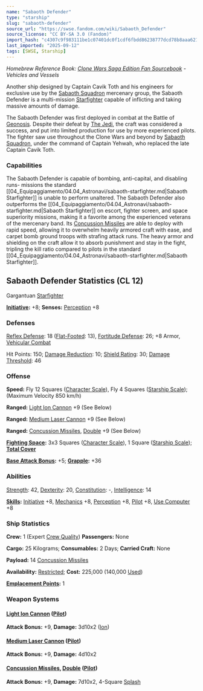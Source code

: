 ```yaml
---
name: "Sabaoth Defender"
type: "starship"
slug: "sabaoth-defender"
source_url: "https://swse.fandom.com/wiki/Sabaoth_Defender"
source_license: "CC BY-SA 3.0 (Fandom)"
import_hash: "c4307c9f983111be1c07401dc0f1cdf6fbdd86238777dcd78b8aaa62132c453e"
last_imported: "2025-09-12"
tags: [SWSE, Starship]
---
```

*Homebrew Reference Book: [Clone Wars Saga Edition Fan Sourcebook](https://swse.fandom.com/wiki/Clone_Wars_Saga_Edition_Fan_Sourcebook) - Vehicles and Vessels*

Another ship designed by Captain Cavik Toth and his engineers for exclusive use by the [Sabaoth Squadron](https://swse.fandom.com/wiki/Sabaoth_Squadron) mercenary group, the Sabaoth Defender is a multi-mission [Starfighter](https://swse.fandom.com/wiki/Starfighter) capable of inflicting and taking massive amounts of damage.

The Sabaoth Defender was first deployed in combat at the Battle of [Geonosis](https://swse.fandom.com/wiki/Geonosis). Despite their defeat by [The Jedi](https://swse.fandom.com/wiki/The_Jedi), the craft was considered a success, and put into limited production for use by more experienced pilots. The fighter saw use throughout the Clone Wars and beyond by [Sabaoth Squadron](https://swse.fandom.com/wiki/Sabaoth_Squadron), under the command of Captain Yehwah, who replaced the late Captain Cavik Toth.
### Capabilities
The Sabaoth Defender is capable of bombing, anti-capital, and disabling runs- missions the standard [[04_Equipaggiamento/04.04_Astronavi/sabaoth-starfighter.md|Sabaoth Starfighter]] is unable to perform unaltered. The Sabaoth Defender also outperforms the [[04_Equipaggiamento/04.04_Astronavi/sabaoth-starfighter.md|Sabaoth Starfighter]] on escort, fighter screen, and space superiority missions, making it a favorite among the experienced veterans of the mercenary band. Its [Concussion Missiles](https://swse.fandom.com/wiki/Concussion_Missiles) are able to deploy with rapid speed, allowing it to overwhelm heavily armored craft with ease, and carpet bomb ground troops with strafing attack runs. The heavy armor and shielding on the craft allow it to absorb punishment and stay in the fight, tripling the kill ratio compared to pilots in the standard [[04_Equipaggiamento/04.04_Astronavi/sabaoth-starfighter.md|Sabaoth Starfighter]].
## Sabaoth Defender Statistics (CL 12)
Gargantuan [Starfighter](https://swse.fandom.com/wiki/Starfighter)

**[Initiative](https://swse.fandom.com/wiki/Initiative):** +8; **Senses:** [Perception](https://swse.fandom.com/wiki/Perception) +8
### Defenses
[Reflex Defense](https://swse.fandom.com/wiki/Reflex_Defense_(Vehicles)): 18 ([Flat-Footed](https://swse.fandom.com/wiki/Flat-Footed): 13), [Fortitude Defense](https://swse.fandom.com/wiki/Fortitude_Defense_(Vehicles)): 26; +8 Armor, [Vehicular Combat](https://swse.fandom.com/wiki/Vehicular_Combat)

Hit Points: 150; [Damage Reduction](https://swse.fandom.com/wiki/Damage_Reduction): 10; [Shield Rating](https://swse.fandom.com/wiki/Shield_Rating): 30; [Damage Threshold](https://swse.fandom.com/wiki/Damage_Threshold_(Vehicles)): 46
### Offense
**Speed:** Fly 12 Squares ([Character Scale](https://swse.fandom.com/wiki/Character_Scale)), Fly 4 Squares ([Starship Scale](https://swse.fandom.com/wiki/Starship_Scale)); (Maximum Velocity 850 km/h)

**Ranged:** [Light Ion Cannon](https://swse.fandom.com/wiki/Light_Ion_Cannon) +9 (See Below)

**Ranged:** [Medium Laser Cannon](https://swse.fandom.com/wiki/Medium_Laser_Cannon) +9 (See Below)

**Ranged:** [Concussion Missiles](https://swse.fandom.com/wiki/Concussion_Missiles), [Double](https://swse.fandom.com/wiki/Double) +9 (See Below)

**[Fighting Space](https://swse.fandom.com/wiki/Fighting_Space):** 3x3 Squares ([Character Scale](https://swse.fandom.com/wiki/Character_Scale)), 1 Square ([Starship Scale](https://swse.fandom.com/wiki/Starship_Scale)); **[Total Cover](https://swse.fandom.com/wiki/Total_Cover)**

**[Base Attack Bonus](https://swse.fandom.com/wiki/Base_Attack_Bonus):** +5; **[Grapple](https://swse.fandom.com/wiki/Grapple):** +36
### Abilities
[Strength](https://swse.fandom.com/wiki/Strength): 42, [Dexterity](https://swse.fandom.com/wiki/Dexterity): 20, [Constitution](https://swse.fandom.com/wiki/Constitution): -, [Intelligence](https://swse.fandom.com/wiki/Intelligence): 14

**[Skills](https://swse.fandom.com/wiki/Skills):** [Initiative](https://swse.fandom.com/wiki/Initiative) +8, [Mechanics](https://swse.fandom.com/wiki/Mechanics) +8, [Perception](https://swse.fandom.com/wiki/Perception) +8, [Pilot](https://swse.fandom.com/wiki/Pilot) +8, [Use Computer](https://swse.fandom.com/wiki/Use_Computer) +8
### Ship Statistics
**Crew:** 1 (Expert [Crew Quality](https://swse.fandom.com/wiki/Crew_Quality)) **Passengers:** None

**Cargo:** 25 Kilograms; **Consumables:** 2 Days; **Carried Craft:** None

**Payload:** 14 [Concussion Missiles](https://swse.fandom.com/wiki/Concussion_Missiles)

**Availability:** [Restricted](https://swse.fandom.com/wiki/Restricted); **Cost:** 225,000 (140,000 [Used](https://swse.fandom.com/wiki/Used))

**[Emplacement Points](https://swse.fandom.com/wiki/Emplacement_Points):** 1
### Weapon Systems
#### **[Light Ion Cannon](https://swse.fandom.com/wiki/Light_Ion_Cannon) ([Pilot](https://swse.fandom.com/wiki/Pilot_(Vehicle_Combat)))**
**Attack Bonus:** +9, **Damage:** 3d10x2 ([Ion](https://swse.fandom.com/wiki/Ion))
#### **[Medium Laser Cannon](https://swse.fandom.com/wiki/Medium_Laser_Cannon) ([Pilot](https://swse.fandom.com/wiki/Pilot_(Vehicle_Combat)))**
**Attack Bonus:** +9, **Damage:** 4d10x2
#### **[Concussion Missiles](https://swse.fandom.com/wiki/Concussion_Missiles), [Double](https://swse.fandom.com/wiki/Double) ([Pilot](https://swse.fandom.com/wiki/Pilot_(Vehicle_Combat)))**
**Attack Bonus:** +9, **Damage:** 7d10x2, 4-Square [Splash](https://swse.fandom.com/wiki/Splash)